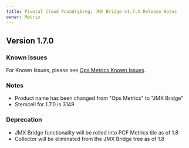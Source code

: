 ```yaml
---
title: Pivotal Cloud Foundry&reg; JMX Bridge v1.7.X Release Notes
owner: Metrix
---
```


## Version 1.7.0

### Known issues
For Known Issues, please see [Ops Metrics Known Issues](../p1-v1.6/opsmetrics_ki_1_6.html).

### Notes
* Product name has been changed from "Ops Metrics" to "JMX Bridge"
* Stemcell for 1.7.0 is 3149

### Deprecation
* JMX Bridge functionality will be rolled into PCF Metrics tile as of 1.8
* Collector will be eliminated from the JMX Bridge tree as of 1.8
